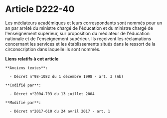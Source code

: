 # Article D222-40

Les médiateurs académiques et leurs correspondants sont nommés pour un an par arrêté du ministre chargé de l'éducation et du
ministre chargé de l'enseignement supérieur, sur proposition du médiateur de l'éducation nationale et de l'enseignement
supérieur. Ils reçoivent les réclamations concernant les services et les établissements situés dans le ressort de la
circonscription dans laquelle ils sont nommés.

**Liens relatifs à cet article**

	**Anciens textes**:

	  - Décret n°98-1082 du 1 décembre 1998 - art. 3 (Ab)

	**Codifié par**:

	  - Décret n°2004-703 du 13 juillet 2004

	**Modifié par**:

	  - Décret n°2017-610 du 24 avril 2017 - art. 1
